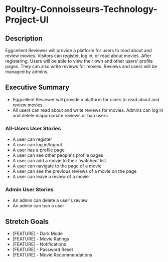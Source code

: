 # Poultry-Connoisseurs-Technology-Project-UI

## Description
Eggcellent Reviewer will provide a platform for users to read about and review movies. Visitors can register, log in, or read about movies. After registering, Users will be able to view their own and other users' profile pages. They can also write reviews for movies. Reviews and users will be managed by admins.

## Executive Summary
- Eggcellent Reviewer will provide a platform for users to read about and review movies.
- All users can read about and write reviews for movies. Admins can log in and delete inappropriate reviews or ban users.

### All-Users User Stories
- A user can register
- A user can log in/logout
- A user has a profile page
- A user can see other people's profile pages
- A user can add a movie to their 'watched' list
- A user can navigate to the page of a movie
- A user can see the previous reviews of a movie on the page
- A user can leave a review of a movie

### Admin User Stories
- An admin can delete a user's review
- An admin can ban a user

## Stretch Goals
- [FEATURE] - Dark Mode
- [FEATURE] - Movie Ratings
- [FEATURE] - Notifications
- [FEATURE] - Password Reset
- [FEATURE] - Movie Recommendations